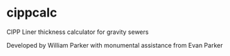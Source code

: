 cippcalc
========

CIPP Liner thickness calculator for gravity sewers

Developed by William Parker with monumental assistance from Evan Parker

